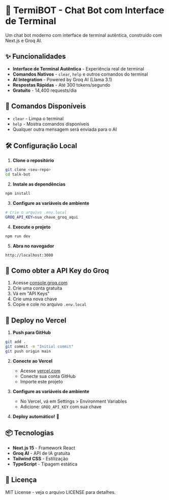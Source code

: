 # 🤖 TermiBOT - Chat Bot com Interface de Terminal

Um chat bot moderno com interface de terminal autêntica, construído com Next.js e Groq AI.

## ✨ Funcionalidades

- **Interface de Terminal Autêntica** - Experiência real de terminal
- **Comandos Nativos** - `clear`, `help` e outros comandos do terminal
- **AI Integration** - Powered by Groq AI (Llama 3.1)
- **Respostas Rápidas** - Até 300 tokens/segundo
- **Gratuito** - 14,400 requests/dia

## 🚀 Comandos Disponíveis

- `clear` - Limpa o terminal
- `help` - Mostra comandos disponíveis
- Qualquer outra mensagem será enviada para o AI

## 🛠️ Configuração Local

1. **Clone o repositório**
```bash
git clone <seu-repo>
cd talk-bot
```

2. **Instale as dependências**
```bash
npm install
```

3. **Configure as variáveis de ambiente**
```bash
# Crie o arquivo .env.local
GROQ_API_KEY=sua_chave_groq_aqui
```

4. **Execute o projeto**
```bash
npm run dev
```

5. **Abra no navegador**
```
http://localhost:3000
```

## 🔑 Como obter a API Key do Groq

1. Acesse [console.groq.com](https://console.groq.com)
2. Crie uma conta gratuita
3. Vá em "API Keys"
4. Crie uma nova chave
5. Copie e cole no arquivo `.env.local`

## 🚀 Deploy no Vercel

1. **Push para GitHub**
```bash
git add .
git commit -m "Initial commit"
git push origin main
```

2. **Conecte ao Vercel**
   - Acesse [vercel.com](https://vercel.com)
   - Conecte sua conta GitHub
   - Importe este projeto

3. **Configure as variáveis de ambiente**
   - No Vercel, vá em Settings > Environment Variables
   - Adicione: `GROQ_API_KEY` com sua chave

4. **Deploy automático!** 🎉

## 📦 Tecnologias

- **Next.js 15** - Framework React
- **Groq AI** - API de IA gratuita
- **Tailwind CSS** - Estilização
- **TypeScript** - Tipagem estática


## 📄 Licença

MIT License - veja o arquivo LICENSE para detalhes.
